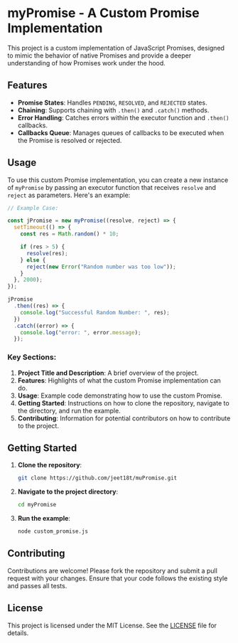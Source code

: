 # myPromise - A Custom Promise Implementation

This project is a custom implementation of JavaScript Promises, designed to mimic the behavior of native Promises and provide a deeper understanding of how Promises work under the hood.

## Features

- **Promise States**: Handles `PENDING`, `RESOLVED`, and `REJECTED` states.
- **Chaining**: Supports chaining with `.then()` and `.catch()` methods.
- **Error Handling**: Catches errors within the executor function and `.then()` callbacks.
- **Callbacks Queue**: Manages queues of callbacks to be executed when the Promise is resolved or rejected.

## Usage

To use this custom Promise implementation, you can create a new instance of `myPromise` by passing an executor function that receives `resolve` and `reject` as parameters. Here's an example:

```javascript
// Example Case:

const jPromise = new myPromise((resolve, reject) => {
  setTimeout(() => {
    const res = Math.random() * 10;

    if (res > 5) {
      resolve(res);
    } else {
      reject(new Error("Random number was too low"));
    }
  }, 2000);
});

jPromise
  .then((res) => {
    console.log("Successful Random Number: ", res);
  })
  .catch((error) => {
    console.log("error: ", error.message);
  });

```

### Key Sections:
1. **Project Title and Description**: A brief overview of the project.
2. **Features**: Highlights of what the custom Promise implementation can do.
3. **Usage**: Example code demonstrating how to use the custom Promise.
4. **Getting Started**: Instructions on how to clone the repository, navigate to the directory, and run the example.
5. **Contributing**: Information for potential contributors on how to contribute to the project.


## Getting Started

1. **Clone the repository**:
    ```bash
    git clone https://github.com/jeet18t/muPromise.git
    ```

2. **Navigate to the project directory**:
    ```bash
    cd myPromise
    ```

3. **Run the example**:
    ```bash
    node custom_promise.js
    ```

## Contributing

Contributions are welcome! Please fork the repository and submit a pull request with your changes. Ensure that your code follows the existing style and passes all tests.


## License

This project is licensed under the MIT License. See the [LICENSE](LICENSE) file for details.

